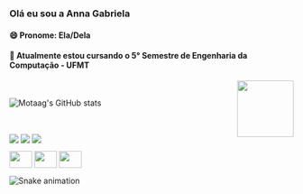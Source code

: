 ### Olá eu sou a Anna Gabriela

<!--
**motaag/motaag** is a ✨ _special_ ✨ repository because its `README.md` (this file) appears on your GitHub profile.

Here are some ideas to get you started:

- 🔭 I’m currently working on ...

- 👯 I’m looking to collaborate on ...
- 🤔 I’m looking for help with ...
- 💬 Ask me about ...
- 📫 How to reach me: ...
- 😄 Pronouns: ...
- ⚡ Fun fact: ...
--> 

<div> 
<h4 align= "left" > 😄 Pronome: Ela/Dela</h4>

<h4 align="left"> 🌱  Atualmente estou cursando o 5° Semestre de Engenharia da Computação - UFMT  </h4> 
<img align="right" width="100px" height="100px" src="https://media.giphy.com/media/BXgfFotA3amW6GjJPj/giphy.gif" />
 <br>
 
 ![Motaag's GitHub stats](https://github-readme-stats.vercel.app/api?username=motaag&show_icons=true&theme=kacho_ga)
 


  </div> 
  
  

  <br>
  <div>
<div> 

<a href="https://twitter.com/motaaag"><img align= "center" src="https://img.shields.io/badge/Twitter-1DA1F2?style=for-the-badge&logo=twitter&logoColor=white"></a>
<a href="mailto:annagabrielamota@gmail.com"> <img align= "center" src="https://img.shields.io/badge/Gmail-D14836?style=for-the-badge&logo=gmail&logoColor=white"></a>
<a href="https://www.instagram.com/motaag/"><img align="center" src="https://img.shields.io/badge/Instagram-E4405F?style=for-the-badge&logo=instagram&logoColor=white"></a>
</div>
  
<div>
<img height="30" width="40" align="center" src="https://cdn.jsdelivr.net/gh/devicons/devicon/icons/html5/html5-original.svg" />
<img height="30" width="40" align="center" src="https://cdn.jsdelivr.net/gh/devicons/devicon/icons/python/python-original.svg" />
<img height="30" width="40"  align="center" src="https://cdn.jsdelivr.net/gh/devicons/devicon/icons/java/java-original-wordmark.svg" />
  </div>

![Snake animation](https://github.com/seu-usuário-aqui/motaag/blob/output/github-contribution-grid-snake.svg)

  
